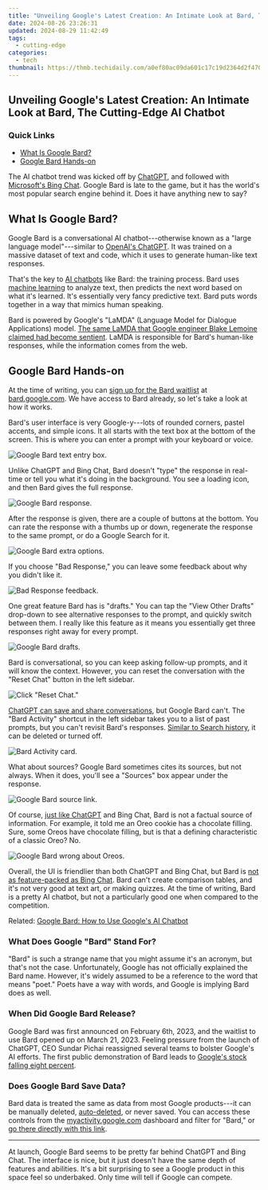 ```yaml
---
title: "Unveiling Google's Latest Creation: An Intimate Look at Bard, The Cutting-Edge AI Chatbot"
date: 2024-08-26 23:26:31
updated: 2024-08-29 11:42:49
tags:
  - cutting-edge
categories:
  - tech
thumbnail: https://thmb.techidaily.com/a0ef80ac09da601c17c19d2364d2f47007347e6d23f758e0b8878fbb663f8a91.jpg
---
```


## Unveiling Google's Latest Creation: An Intimate Look at Bard, The Cutting-Edge AI Chatbot

### Quick Links

* [What Is Google Bard?](https://facebook-record-videos.techidaily.com/the-blueprint-strategies-to-profit-from-youtube-adsense-for-2024/)
* [Google Bard Hands-on](https://facebook-video-content.techidaily.com/new-horizontal-or-vertical-crafting-the-best-fb-video-posts-for-2024/)

 The AI chatbot trend was kicked off by [ChatGPT](https://smart-video-editing.techidaily.com/new-how-to-find-free-sites-for-sound-effect-and-add-them-in-final-cut-pro-for-2024/), and followed with [Microsoft's Bing Chat](https://facebook-record-videos.techidaily.com/updated-2024-approved-audience-attraction-in-a-minute-comparing-youtubes-shorts-and-tiktoks/). Google Bard is late to the game, but it has the world's most popular search engine behind it. Does it have anything new to say?

##  What Is Google Bard?

 Google Bard is a conversational AI chatbot---otherwise known as a "large language model"---similar to [OpenAI's ChatGPT](https://extra-resources.techidaily.com/new-capture-clarity-editing-insights-for-professional-results/). It was trained on a massive dataset of text and code, which it uses to generate human-like text responses.

 That's the key to [AI chatbots](https://screen-mirroring-recording.techidaily.com/in-2024-3-must-know-methods-to-record-on-your-ipad/) like Bard: the training process. Bard uses [machine learning](https://some-tips.techidaily.com/new-unleash-creative-potential-the-ultimate-hdr-guide/) to analyze text, then predicts the next word based on what it's learned. It's essentially very fancy predictive text. Bard puts words together in a way that mimics human speaking.

 Bard is powered by Google's "LaMDA" (Language Model for Dialogue Applications) model. [The same LaMDA that Google engineer Blake Lemoine claimed had become sentient](https://extra-resources.techidaily.com/laugh-o-matic-crafting-gags-on-the-house-rate/). LaMDA is responsible for Bard's human-like responses, while the information comes from the web.

##  Google Bard Hands-on

 At the time of writing, you can [sign up for the Bard waitlist](https://youtube-video-recordings.techidaily.com/in-2024-enhance-branding-the-ultimate-guide-to-custom-urls-for-youtube/) at [bard.google.com](https://bard.google.com/). We have access to Bard already, so let's take a look at how it works.

 Bard's user interface is very Google-y---lots of rounded corners, pastel accents, and simple icons. It all starts with the text box at the bottom of the screen. This is where you can enter a prompt with your keyboard or voice.

![Google Bard text entry box.](https://static1.howtogeekimages.com/wordpress/wp-content/uploads/2023/03/2023-03-21_14-48-41.jpg) 

 Unlike ChatGPT and Bing Chat, Bard doesn't "type" the response in real-time or tell you what it's doing in the background. You see a loading icon, and then Bard gives the full response.

![Google Bard response.](https://static1.howtogeekimages.com/wordpress/wp-content/uploads/2023/03/2023-03-21_14-51-41.jpg) 

 After the response is given, there are a couple of buttons at the bottom. You can rate the response with a thumbs up or down, regenerate the response to the same prompt, or do a Google Search for it.

![Google Bard extra options.](https://static1.howtogeekimages.com/wordpress/wp-content/uploads/2023/03/2023-03-21_14-56-09.jpg) 

 If you choose "Bad Response," you can leave some feedback about why you didn't like it.

![Bad Response feedback.](https://static1.howtogeekimages.com/wordpress/wp-content/uploads/2023/03/2023-03-21_14-58-35.jpg) 

 One great feature Bard has is "drafts." You can tap the "View Other Drafts" drop-down to see alternative responses to the prompt, and quickly switch between them. I really like this feature as it means you essentially get three responses right away for every prompt.

![Google Bard drafts.](https://static1.howtogeekimages.com/wordpress/wp-content/uploads/2023/03/2023-03-21_14-52-52.jpg) 

 Bard is conversational, so you can keep asking follow-up prompts, and it will know the context. However, you can reset the conversation with the "Reset Chat" button in the left sidebar.

![Click "Reset Chat."](https://static1.howtogeekimages.com/wordpress/wp-content/uploads/2023/03/2023-03-21_15-01-07.jpg) 

[ChatGPT can save and share conversations](https://some-guidance.techidaily.com/new-the-ultimate-clock-companion-for-wedding-planners-and-couples/), but Google Bard can't. The "Bard Activity" shortcut in the left sidebar takes you to a list of past prompts, but you can't revisit Bard's responses. [Similar to Search history](https://youtube-blog.techidaily.com/be-recommended-videos-block-the-videos/), it can be deleted or turned off.

![Bard Activity card.](https://static1.howtogeekimages.com/wordpress/wp-content/uploads/2023/03/2023-03-21_15-05-02.jpg) 

 What about sources? Google Bard sometimes cites its sources, but not always. When it does, you'll see a "Sources" box appear under the response.

![Google Bard source link.](https://static1.howtogeekimages.com/wordpress/wp-content/uploads/2023/03/2023-03-21_15-05-31.jpg) 

 Of course, [just like ChatGPT](https://youtube-help.techidaily.com/free-method-to-record-your-youtube-watching-experience-for-2024/) and Bing Chat, Bard is not a factual source of information. For example, it told me an Oreo cookie has a chocolate filling. Sure, some Oreos have chocolate filling, but is that a defining characteristic of a classic Oreo? No.

![Google Bard wrong about Oreos.](https://static1.howtogeekimages.com/wordpress/wp-content/uploads/2023/03/2023-03-21_15-10-39.jpg) 

 Overall, the UI is friendlier than both ChatGPT and Bing Chat, but Bard is [not as feature-packed as Bing Chat](https://extra-approaches.techidaily.com/updated-mastering-facebook-giveaways-a-step-by-step-guide/). Bard can't create comparison tables, and it's not very good at text art, or making quizzes. At the time of writing, Bard is a pretty AI chatbot, but not a particularly good one when compared to the competition.

Related: [Google Bard: How to Use Google's AI Chatbot](https://youtube-video-recordings.techidaily.com/in-2024-enhance-branding-the-ultimate-guide-to-custom-urls-for-youtube/) 

###  What Does Google "Bard" Stand For?

 "Bard" is such a strange name that you might assume it's an acronym, but that's not the case. Unfortunately, Google has not officially explained the Bard name. However, it's widely assumed to be a reference to the word that means "poet." Poets have a way with words, and Google is implying Bard does as well.

###  When Did Google Bard Release?

 Google Bard was first announced on February 6th, 2023, and the waitlist to use Bard opened up on March 21, 2023\. Feeling pressure from the launch of ChatGPT, CEO Sundar Pichai reassigned several teams to bolster Google's AI efforts. The first public demonstration of Bard leads to [Google's stock falling eight percent](https://www.smh.com.au/business/companies/google-suffers-140b-wipeout-after-bard-ai-chatbot-gives-wrong-answer-20230209-p5cj3a.html).

###  Does Google Bard Save Data?

 Bard data is treated the same as data from most Google products---it can be manually deleted, [auto-deleted](https://extra-skills.techidaily.com/pioneering-pixels-select-the-leading-video-editors-for-big-sur-for-2024/), or never saved. You can access these controls from the [myactivity.google.com](https://myactivity.google.com/) dashboard and filter for "Bard," or [go there directly with this link](https://myactivity.google.com/product/bard?utm%5Fsource=bard).

---

 At launch, Google Bard seems to be pretty far behind ChatGPT and Bing Chat. The interface is nice, but it just doesn't have the same depth of features and abilities. It's a bit surprising to see a Google product in this space feel so underbaked. Only time will tell if Google can compete.

<ins class="adsbygoogle"
     style="display:block"
     data-ad-format="autorelaxed"
     data-ad-client="ca-pub-7571918770474297"
     data-ad-slot="1223367746"></ins>



<ins class="adsbygoogle"
     style="display:block"
     data-ad-client="ca-pub-7571918770474297"
     data-ad-slot="8358498916"
     data-ad-format="auto"
     data-full-width-responsive="true"></ins>
